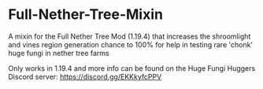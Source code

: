 # Full-Nether-Tree-Mixin
A mixin for the Full Nether Tree Mod (1.19.4) that increases the shroomlight and vines region generation chance to 100% for help in testing rare 'chonk' huge fungi in nether tree farms

Only works in 1.19.4 and more info can be found on the Huge Fungi Huggers Discord server: https://discord.gg/EKKkyfcPPV 
